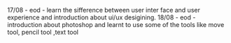 17/08 - eod - learn the sifference between user inter face and user experience and introduction about ui/ux desigining.
18/08 - eod - introduction about photoshop and learnt to use some of the tools like move tool, pencil tool ,text tool 
